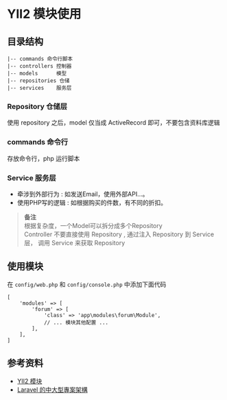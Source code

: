 # YII2 模块使用

## 目录结构

```
|-- commands 命令行脚本
|-- controllers 控制器
|-- models      模型
|-- repositories 仓储
|-- services    服务层
```


### Repository 仓储层

使用 repository 之后，model 仅当成 ActiveRecord 即可，不要包含资料库逻辑



### commands 命令行

存放命令行，php 运行脚本

### Service 服务层

- 牵涉到外部行为 : 如发送Email，使用外部API…。
- 使用PHP写的逻辑 : 如根据购买的件数，有不同的折扣。

> **备注**  
> 根据复杂度，一个Model可以拆分成多个Repository  
> Controller 不要直接使用 Repository , 通过注入 Repository 到 Service 层， 调用 Service 来获取 Repository





## 使用模块

在 `config/web.php` 和 `config/console.php` 中添加下面代码

```
[
    'modules' => [
        'forum' => [
            'class' => 'app\modules\forum\Module',
            // ... 模块其他配置 ...
        ],
    ],
]
```

## 参考资料
- [YII2 模块](https://www.yiichina.com/doc/guide/2.0/structure-modules)
- [Laravel 的中大型專案架構](https://oomusou.io/laravel/architecture/)
